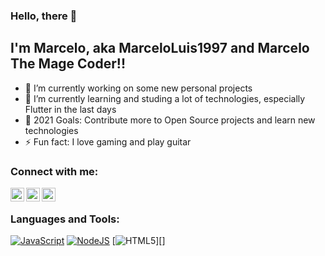 ### Hello, there 👋

## I'm Marcelo, aka MarceloLuis1997 and Marcelo The Mage Coder!!

- 🔭 I’m currently working on some new personal projects
- 🌱 I’m currently learning and studing a lot of technologies, especially Flutter in the last days
- 🥅 2021 Goals: Contribute more to Open Source projects and learn new technologies
- ⚡ Fun fact: I love gaming and play guitar

### Connect with me:

[<img align="left" alt="Stackoverflow" width="22px" src="https://cdn.jsdelivr.net/npm/simple-icons@3.13.0/icons/stackoverflow.svg" />][stackoverflow]
[<img align="left" alt="LinkedIn" width="22px" src="https://cdn.jsdelivr.net/npm/simple-icons@v3/icons/linkedin.svg" />][linkedin]
[<img align="left" alt="Instagram" width="22px" src="https://cdn.jsdelivr.net/npm/simple-icons@v3/icons/instagram.svg" />][instagram]

<br />

### Languages and Tools:

[<img alt="JavaScript" src="https://img.shields.io/badge/javascript%20-%23323330.svg?&style=for-the-badge&logo=javascript&logoColor=%23F7DF1E"/>][javascript]
[<img alt="NodeJS" src="https://img.shields.io/badge/node.js%20-%2343853D.svg?&style=for-the-badge&logo=node.js&logoColor=white"/>][nodejs]
[<img alt="HTML5" src="https://img.shields.io/badge/html5%20-%23E34F26.svg?&style=for-the-badge&logo=html5&logoColor=white"/>][]

<!--
**MarceloLuis1997/MarceloLuis1997** is a ✨ _special_ ✨ repository because its `README.md` (this file) appears on your GitHub profile.

Here are some ideas to get you started:

- 🔭 I’m currently working on ...
- 🌱 I’m currently learning ...
- 👯 I’m looking to collaborate on ...
- 🤔 I’m looking for help with ...
- 💬 Ask me about ...
- 📫 How to reach me: ...
- 😄 Pronouns: ...
- ⚡ Fun fact: ...
-->

[stackoverflow]: https://stackoverflow.com/users/11813677/marcelo-the-mage-coder
[linkedin]: https://br.linkedin.com/in/marcelo-luis-chociay
[instagram]: https://www.instagram.com/marcelochociay/
[javascript]: https://developer.mozilla.org/pt-BR/docs/Web/JavaScript
[nodejs]: https://nodejs.org/en/
